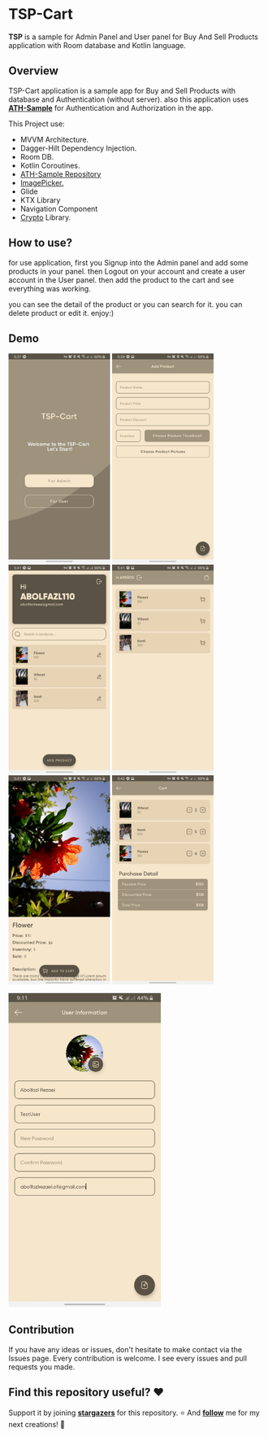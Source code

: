 # TSP-Cart

**TSP** is a sample for Admin Panel and User panel for Buy And Sell Products application with Room database and Kotlin language.

## Overview

TSP-Cart application is a sample app for Buy and Sell Products with database and Authentication (without server). also this application uses **[ATH-Sample](https://github.com/AbolfaZlRezaEe/ATH-Sample)** for Authentication and Authorization in the app.

This Project use:

- MVVM Architecture.
- Dagger-Hilt Dependency Injection.
- Room DB.
- Kotlin Coroutines.
- [ATH-Sample Repository](https://github.com/AbolfaZlRezaEe/ATH-Sample)
- [ImagePicker.](https://github.com/Dhaval2404/ImagePicker)
- Glide
- KTX Library
- Navigation Component
- [Crypto](https://github.com/KazaKago/Cryptore) Library.

## How to use?

for use application, first you Signup into the Admin panel and add some products in your panel. then Logout on your account and create a user account in the User panel. then add the product to the cart and see everything was working.

you can see the detail of the product or you can search for it.
you can delete product or edit it. enjoy:)

## Demo

<img src="https://github.com/AbolfaZlRezaEe/TSP-Cart/blob/master/screenshots/1.jpg" alt="TSP_screen_shot" width="200"/>  <img src="https://github.com/AbolfaZlRezaEe/TSP-Cart/blob/master/screenshots/2.jpg" alt="TSP_screen_shot" width="200"/>  <img src="https://github.com/AbolfaZlRezaEe/TSP-Cart/blob/master/screenshots/3.jpg" alt="TSP_screen_shot" width="200"/>  <img src="https://github.com/AbolfaZlRezaEe/TSP-Cart/blob/master/screenshots/4.jpg" alt="TSP_screen_shot" width="200"/>  <img src="https://github.com/AbolfaZlRezaEe/TSP-Cart/blob/master/screenshots/5.jpg" alt="TSP_screen_shot" width="200"/>  <img src="https://github.com/AbolfaZlRezaEe/TSP-Cart/blob/master/screenshots/6.jpg" alt="TSP_screen_shot" width="200"/>


<img src="https://github.com/AbolfaZlRezaEe/TSP-Cart/blob/master/screenshots/7.jpg" alt="TSP_screen_shot" width="300"/>

## Contribution

If you have any ideas or issues, don't hesitate to make contact via the Issues page. Every contribution is welcome. I see every issues and pull requests you made.

## Find this repository useful? ❤️

Support it by joining **[stargazers](https://github.com/AbolfaZlRezaEe/TSP-Cart/stargazers)** for this repository. ⭐
And **[follow](https://github.com/AbolfaZlRezaEe)** me for my next creations! 🤩
